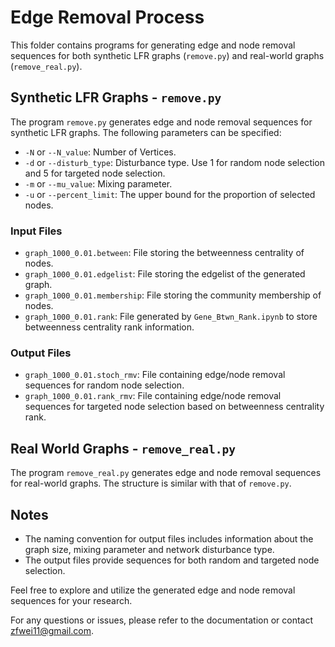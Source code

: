 # Edge Removal Process

This folder contains programs for generating edge and node removal sequences for both synthetic LFR graphs (`remove.py`) and real-world graphs (`remove_real.py`).

## Synthetic LFR Graphs - `remove.py`

The program `remove.py` generates edge and node removal sequences for synthetic LFR graphs. The following parameters can be specified:

- `-N` or `--N_value`: Number of Vertices.
- `-d` or `--disturb_type`: Disturbance type. Use 1 for random node selection and 5 for targeted node selection.
- `-m` or `--mu_value`: Mixing parameter.
- `-u` or `--percent_limit`: The upper bound for the proportion of selected nodes.

### Input Files

- `graph_1000_0.01.between`: File storing the betweenness centrality of nodes.
- `graph_1000_0.01.edgelist`: File storing the edgelist of the generated graph.
- `graph_1000_0.01.membership`: File storing the community membership of nodes.
- `graph_1000_0.01.rank`: File generated by `Gene_Btwn_Rank.ipynb` to store betweenness centrality rank information.

### Output Files

- `graph_1000_0.01.stoch_rmv`: File containing edge/node removal sequences for random node selection.
- `graph_1000_0.01.rank_rmv`: File containing edge/node removal sequences for targeted node selection based on betweenness centrality rank.

## Real World Graphs - `remove_real.py`

The program `remove_real.py` generates edge and node removal sequences for real-world graphs. The structure is similar with that of `remove.py`.

## Notes

- The naming convention for output files includes information about the graph size, mixing parameter and network disturbance type.
- The output files provide sequences for both random and targeted node selection.

Feel free to explore and utilize the generated edge and node removal sequences for your research.

For any questions or issues, please refer to the documentation or contact [zfwei11@gmail.com](mailto:zfwei11@gmail.com).